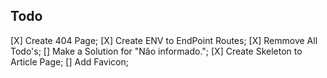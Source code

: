 ## Todo

[X] Create 404 Page;
[X] Create ENV to EndPoint Routes;
[X] Remmove All Todo's;
[] Make a Solution for "Não informado.";
[X] Create Skeleton to Article Page;
[] Add Favicon;